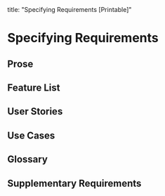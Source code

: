 <frontmatter>
title: "Specifying Requirements [Printable]"
</frontmatter>

<link rel="stylesheet" href="{{baseUrl}}/css/textbook.css">

<div class="website-content">

<div id="main">

# Specifying Requirements

## Prose

<include src="prose/what/unit-inParent-asPanel-print.md" boilerplate />

## Feature List

<include src="featureList/what/unit-inParent-asPanel-print.md" boilerplate />

## User Stories

<include src="userStories/introduction/unit-inParent-asPanel-print.md" boilerplate />
<include src="userStories/details/unit-inParent-asPanel-print.md" boilerplate />
<include src="userStories/usage/unit-inParent-asPanel-print.md" boilerplate />

## Use Cases

<include src="useCases/introduction/unit-inParent-asPanel-print.md" boilerplate />
<include src="useCases/identifying/unit-inParent-asPanel-print.md" boilerplate />
<include src="useCases/details/unit-inParent-asPanel-print.md" boilerplate />
<include src="useCases/usage/unit-inParent-asPanel-print.md" boilerplate />

## Glossary

<include src="glossary/what/unit-inParent-asPanel-print.md" boilerplate />

## Supplementary Requirements

<include src="supplementaryRequirements/what/unit-inParent-asPanel-print.md" boilerplate />

</div>

</div>

